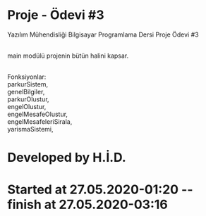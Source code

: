 # Proje - Ödevi #3
Yazılım Mühendisliği Bilgisayar Programlama Dersi Proje Ödevi #3

</br> main modülü projenin bütün halini kapsar.

</br> Fonksiyonlar:
</br> parkurSistem,
</br> genelBilgiler,
</br> parkurOlustur,
</br> engelOlustur,
</br> engelMesafeOlustur,
</br> engelMesafeleriSirala,
</br> yarismaSistemi,

# Developed by H.İ.D.
# Started at 27.05.2020-01:20 -- finish at 27.05.2020-03:16
